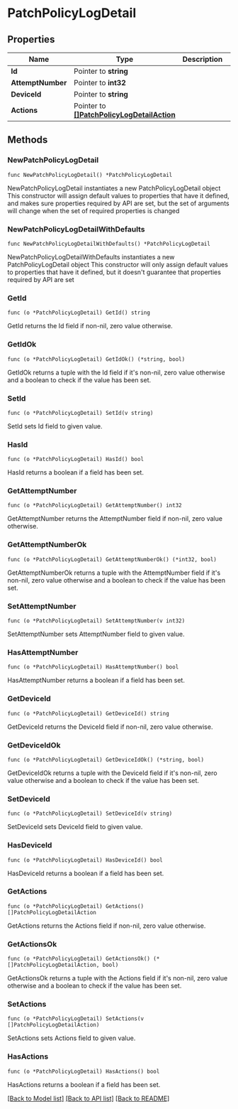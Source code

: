 # PatchPolicyLogDetail

## Properties

Name | Type | Description | Notes
------------ | ------------- | ------------- | -------------
**Id** | Pointer to **string** |  | [optional] 
**AttemptNumber** | Pointer to **int32** |  | [optional] 
**DeviceId** | Pointer to **string** |  | [optional] 
**Actions** | Pointer to [**[]PatchPolicyLogDetailAction**](PatchPolicyLogDetailAction.md) |  | [optional] 

## Methods

### NewPatchPolicyLogDetail

`func NewPatchPolicyLogDetail() *PatchPolicyLogDetail`

NewPatchPolicyLogDetail instantiates a new PatchPolicyLogDetail object
This constructor will assign default values to properties that have it defined,
and makes sure properties required by API are set, but the set of arguments
will change when the set of required properties is changed

### NewPatchPolicyLogDetailWithDefaults

`func NewPatchPolicyLogDetailWithDefaults() *PatchPolicyLogDetail`

NewPatchPolicyLogDetailWithDefaults instantiates a new PatchPolicyLogDetail object
This constructor will only assign default values to properties that have it defined,
but it doesn't guarantee that properties required by API are set

### GetId

`func (o *PatchPolicyLogDetail) GetId() string`

GetId returns the Id field if non-nil, zero value otherwise.

### GetIdOk

`func (o *PatchPolicyLogDetail) GetIdOk() (*string, bool)`

GetIdOk returns a tuple with the Id field if it's non-nil, zero value otherwise
and a boolean to check if the value has been set.

### SetId

`func (o *PatchPolicyLogDetail) SetId(v string)`

SetId sets Id field to given value.

### HasId

`func (o *PatchPolicyLogDetail) HasId() bool`

HasId returns a boolean if a field has been set.

### GetAttemptNumber

`func (o *PatchPolicyLogDetail) GetAttemptNumber() int32`

GetAttemptNumber returns the AttemptNumber field if non-nil, zero value otherwise.

### GetAttemptNumberOk

`func (o *PatchPolicyLogDetail) GetAttemptNumberOk() (*int32, bool)`

GetAttemptNumberOk returns a tuple with the AttemptNumber field if it's non-nil, zero value otherwise
and a boolean to check if the value has been set.

### SetAttemptNumber

`func (o *PatchPolicyLogDetail) SetAttemptNumber(v int32)`

SetAttemptNumber sets AttemptNumber field to given value.

### HasAttemptNumber

`func (o *PatchPolicyLogDetail) HasAttemptNumber() bool`

HasAttemptNumber returns a boolean if a field has been set.

### GetDeviceId

`func (o *PatchPolicyLogDetail) GetDeviceId() string`

GetDeviceId returns the DeviceId field if non-nil, zero value otherwise.

### GetDeviceIdOk

`func (o *PatchPolicyLogDetail) GetDeviceIdOk() (*string, bool)`

GetDeviceIdOk returns a tuple with the DeviceId field if it's non-nil, zero value otherwise
and a boolean to check if the value has been set.

### SetDeviceId

`func (o *PatchPolicyLogDetail) SetDeviceId(v string)`

SetDeviceId sets DeviceId field to given value.

### HasDeviceId

`func (o *PatchPolicyLogDetail) HasDeviceId() bool`

HasDeviceId returns a boolean if a field has been set.

### GetActions

`func (o *PatchPolicyLogDetail) GetActions() []PatchPolicyLogDetailAction`

GetActions returns the Actions field if non-nil, zero value otherwise.

### GetActionsOk

`func (o *PatchPolicyLogDetail) GetActionsOk() (*[]PatchPolicyLogDetailAction, bool)`

GetActionsOk returns a tuple with the Actions field if it's non-nil, zero value otherwise
and a boolean to check if the value has been set.

### SetActions

`func (o *PatchPolicyLogDetail) SetActions(v []PatchPolicyLogDetailAction)`

SetActions sets Actions field to given value.

### HasActions

`func (o *PatchPolicyLogDetail) HasActions() bool`

HasActions returns a boolean if a field has been set.


[[Back to Model list]](../README.md#documentation-for-models) [[Back to API list]](../README.md#documentation-for-api-endpoints) [[Back to README]](../README.md)


